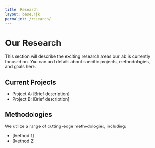 ```yaml
---
title: Research
layout: base.njk
permalink: /research/
---
```


# Our Research

This section will describe the exciting research areas our lab is currently focused on. You can add details about specific projects, methodologies, and goals here.

## Current Projects

* Project A: [Brief description]
* Project B: [Brief description]

## Methodologies

We utilize a range of cutting-edge methodologies, including:

* [Method 1]
* [Method 2]
